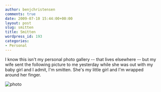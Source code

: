 ```yaml
---
author: benjchristensen
comments: true
date: 2009-07-10 15:44:00+00:00
layout: post
slug: smitten
title: Smitten
wordpress_id: 193
categories:
- Personal
---
```


I know this isn't my personal photo gallery -- that lives elsewhere -- but my wife sent the following picture to me yesterday while she was out with my baby girl and I admit, I'm smitten. She's my little girl and I'm wrapped around her finger.

![photo](http://benjchristensen.files.wordpress.com/2009/07/photo.jpg)
